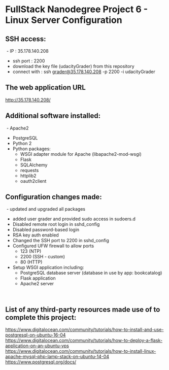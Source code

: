 # FullStack Nanodegree Project 6 - Linux Server Configuration

## SSH access:
  - IP : 35.178.140.208
  - ssh port : 2200
  - download the key file (udacityGrader) from this repository
  - connect with : ssh grader@35.178.140.208 -p 2200 -i udacityGrader
  
  
## The web application URL
http://35.178.140.208/


## Additional software installed:
  - Apache2
  - PostgreSQL
  - Python 2
  - Python packages: 
    - WSGI adapter module for Apache (libapache2-mod-wsgi)
    - Flask
    - SQLAlchemy
    - requests
    - httplib2
    - oauth2client


## Configuration changes made:
  - updated and upgraded all packages
  - added user grader and provided sudo access in sudoers.d
  - Disabled remote root login in sshd_config
  - Disabled password-based login
  - RSA key auth enabled
  - Changed the SSH port to 2200 in sshd_config
  - Configured UFW firewall to allow ports 
    - 123 (NTP)
    - 2200 (SSH - custom)
    - 80 (HTTP)
  - Setup WSGI application including: 
    - PostgreSQL database server (database in use by app: bookcatalog)
    - Flask application
    - Apache2 server
  
  
## List of any third-party resources made use of to complete this project:
https://www.digitalocean.com/community/tutorials/how-to-install-and-use-postgresql-on-ubuntu-16-04
https://www.digitalocean.com/community/tutorials/how-to-deploy-a-flask-application-on-an-ubuntu-vps
https://www.digitalocean.com/community/tutorials/how-to-install-linux-apache-mysql-php-lamp-stack-on-ubuntu-14-04
https://www.postgresql.org/docs/


